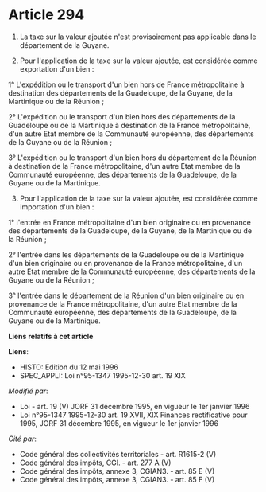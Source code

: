 # Article 294

1. La taxe sur la valeur ajoutée n'est provisoirement pas applicable dans le département de la Guyane.

2. Pour l'application de la taxe sur la valeur ajoutée, est considérée comme exportation d'un bien :

1° L'expédition ou le transport d'un bien hors de France métropolitaine à destination des départements de la Guadeloupe, de
la Guyane, de la Martinique ou de la Réunion ;

2° L'expédition ou le transport d'un bien hors des départements de la Guadeloupe ou de la Martinique à destination de la
France métropolitaine, d'un autre Etat membre de la Communauté européenne, des départements de la Guyane ou de la Réunion ;

3° L'expédition ou le transport d'un bien hors du département de la Réunion à destination de la France métropolitaine, d'un
autre Etat membre de la Communauté européenne, des départements de la Guadeloupe, de la Guyane ou de la Martinique.

3. Pour l'application de la taxe sur la valeur ajoutée, est considérée comme importation d'un bien :

1° l'entrée en France métropolitaine d'un bien originaire ou en provenance des départements de la Guadeloupe, de la Guyane,
de la Martinique ou de la Réunion ;

2° l'entrée dans les départements de la Guadeloupe ou de la Martinique d'un bien originaire ou en provenance de la France
métropolitaine, d'un autre Etat membre de la Communauté européenne, des départements de la Guyane ou de la Réunion ;

3° l'entrée dans le département de la Réunion d'un bien originaire ou en provenance de la France métropolitaine, d'un autre
Etat membre de la Communauté européenne, des départements de la Guadeloupe, de la Guyane ou de la Martinique.

**Liens relatifs à cet article**

**Liens**:

  - HISTO: Edition du 12 mai 1996
  - SPEC_APPLI: Loi n°95-1347 1995-12-30 art. 19 XIX

_Modifié par_:

  - Loi - art. 19 (V) JORF 31 décembre 1995, en vigueur le 1er janvier 1996
  - Loi n°95-1347 1995-12-30 art. 19 XVII, XIX Finances rectificative pour 1995, JORF 31 décembre 1995, en vigueur le 1er janvier 1996

_Cité par_:

  - Code général des collectivités territoriales - art. R1615-2 (V)
  - Code général des impôts, CGI. - art. 277 A (V)
  - Code général des impôts, annexe 3, CGIAN3. - art. 85 E (V)
  - Code général des impôts, annexe 3, CGIAN3. - art. 85 F (V)
